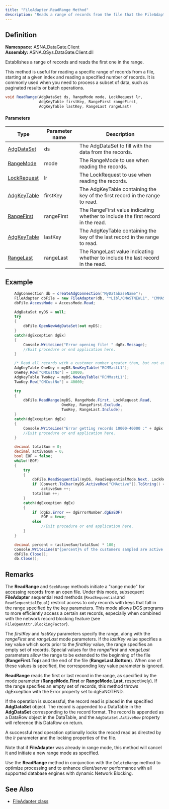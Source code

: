 ```yaml
---
title: "FileAdapter.ReadRange Method"
description: "Reads a range of records from the file that the FileAdapter is working with using the specified keys."
---
```

## Definition

**Namespace:** ASNA.DataGate.Client  
**Assembly:** ASNA.QSys.DataGate.Client.dll

Establishes a range of records and reads the first one in the range.

This method is useful for reading a specific range of records from a file, starting at a given index and reading a specified number of records. It is commonly used when you need to process a subset of data, such as paginated results or batch operations.

```cs
void ReadRange(AdgDataSet ds, RangeMode mode, LockRequest lr, 
               AdgKeyTable firstKey, RangeFirst rangeFirst, 
               AdgKeyTable lastKey, RangeLast rangeLast)
```

#### Parameters

| Type | Parameter name | Description |
| --- | --- | --- |
| [AdgDataSet](/reference/datagate/datagate-client/adg-data-set.html) | ds | The AdgDataSet to fill with the data from the records. |
| [RangeMode](/reference/datagate/datagate-common/range-mode.html) | mode | The RangeMode to use when reading the records. |
| [LockRequest](/reference/datagate/datagate-common/lock-request.html) | lr | The LockRequest to use when reading the records. |
| [AdgKeyTable](/reference/datagate/datagate-client/adg-key-table.html) | firstKey | The AdgKeyTable containing the key of the first record in the range to read. |
| [RangeFirst](/reference/datagate/datagate-common/range-first.html) | rangeFirst | The RangeFirst value indicating whether to include the first record in the read. |
| [AdgKeyTable](/reference/datagate/datagate-client/adg-key-table.html) | lastKey | The AdgKeyTable containing the key of the last record in the range to read. |
| [RangeLast](/reference/datagate/datagate-common/range-last.html) | rangeLast | The RangeLast value indicating whether to include the last record in the read. |


## Example

```cs
    AdgConnection db = createAdgConnection("MyDatabaseName");
    FileAdapter dbFile = new FileAdapter(db, "*Libl/CMASTNEWL1", "CMMASTERL1");
    dbFile.AccessMode = AccessMode.Read;

    AdgDataSet myDS = null;
    try
    {
        dbFile.OpenNewAdgDataSet(out myDS);
    }
    catch(dgException dgEx)
    {
        Console.WriteLine("Error opening file! " dgEx.Message);
        //Exit procedure or end application here.
    }

    /* Read all records with a customer number greater than, but not equal to 10000 and less than or equal to, 40000. */
    AdgKeyTable OneKey = myDS.NewKeyTable("RCMMastL1");
    OneKey.Row["CMCustNo"] = 10000;
    AdgKeyTable TwoKey = myDS.NewKeyTable("RCMMastL1");
    TwoKey.Row["CMCustNo"] = 40000;

    try
    {
        dbFile.ReadRange(myDS, RangeMode.First, LockRequest.Read, 
                         OneKey, RangeFirst.Exclude, 
                         TwoKey, RangeLast.Include);
    }
    catch(dgException dgEx)
    {
        Console.WriteLine("Error getting records 10000-40000 :" + dgEx.Message);
        //Exit procedure or end application here.
    }

    decimal totalSum = 0;
    decimal activeSum = 0;
    bool EOF = false;
    while(!EOF)
    {
        try
        {
            dbFile.ReadSequential(myDS, ReadSequentialMode.Next, LockRequest.NoWait);
            if (Convert.ToChar(myDS.ActiveRow["CMActive"]).ToString() == "1")
                activeSum ++;
            totalSum ++;
        }
        catch(dgException dgEx)
        {
            if (dgEx.Error == dgErrorNumber.dgEaEOF)
                EOF = true;
            else
                //Exit procedure or end application here.
        }
    }

    decimal percent = (activeSum/totalSum) * 100;
    Console.WriteLine($"{percent}% of the customers sampled are active.");
    dbFile.Close();
    db.Close(); 
```

## Remarks
 
The **ReadRange** and `SeekRange` methods initiate a "range mode" for accessing records from an open file.  Under this mode, subsequent **FileAdapter** sequential read methods (`ReadSequential`and `ReadSequentialEqual`) restrict access to only records with keys that fall in the range specified by the key parameters.  This mode allows DCS programs to more efficiently access a certain set records, especially when combined with the network record blocking feature (see `FileOpenAttr.BlockingFactor`).
 
The _firstKey_ and _lastKey_ parameters specify the range, along with the _rangeFirst_ and _rangeLast_ mode parameters.  If the _lastKey_ value specifies a key value which sorts prior to the _firstKey_ value, the range specifies an empty set of records.  Special values for the _rangeFirst_ and _rangeLast_ parameters allow the range to be extended to the beginning of the file (**RangeFirst.Top**) and the end of the file (**RangeLast.Bottom**).  When one of these values is specified, the corresponding key value parameter is ignored.
 
**ReadRange** reads the first or last record in the range, as specified by the mode parameter (**RangeMode.First** or **RangeMode.Last**, respectively).  If the range specifies an empty set of records, this method throws dgException with the Error property set to dgEaNOTFND.
 
If the operation is successful, the record read is placed in the specified **AdgDataSet** object.   The record is appended to a DataTable in the **AdgDataSet** corresponding to the record format.  The record is appended as a DataRow object in the DataTable, and the `AdgDataSet.ActiveRow` property will reference this DataRow on return.
 
A successful read operation optionally locks the record read as directed by the _lr_ parameter and the locking properties of the file.
 
Note that if **FileAdapter** was already in range mode, this method will cancel it and initiate a new range mode as specified.
 
Use the **ReadRange** method in conjunction with the `DeleteRange` method to optimize processing and to enhance client/server performance with all supported database engines with dynamic Network Blocking.


## See Also
- [FileAdapter class](file-adapter.html)

